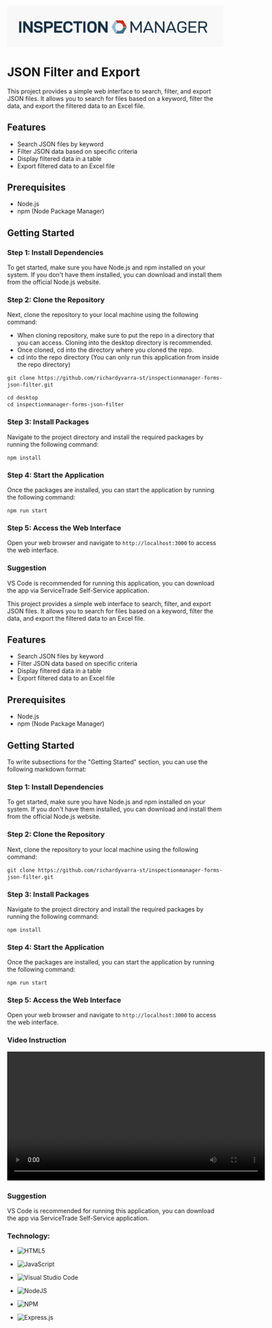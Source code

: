 ![IspecMan](public/IspecMan.png) 
# JSON Filter and Export
This project provides a simple web interface to search, filter, and export JSON files. It allows you to search for files based on a keyword, filter the data, and export the filtered data to an Excel file.


## Features

- Search JSON files by keyword
- Filter JSON data based on specific criteria
- Display filtered data in a table
- Export filtered data to an Excel file

## Prerequisites

- Node.js
- npm (Node Package Manager)

## Getting Started

### Step 1: Install Dependencies
To get started, make sure you have Node.js and npm installed on your system. If you don't have them installed, you can download and install them from the official Node.js website.

### Step 2: Clone the Repository
Next, clone the repository to your local machine using the following command:
- When cloning repository, make sure to put the repo in a directory that you can access. Cloning into the desktop directory is recommended.
- Once cloned, cd into the directory where you cloned the repo.
- cd into the repo directory (You can only run this application from inside the repo directory)
```
git clone https://github.com/richardyvarra-st/inspectionmanager-forms-json-filter.git
```
```
cd desktop
cd inspectionmanager-forms-json-filter
```

### Step 3: Install Packages
Navigate to the project directory and install the required packages by running the following command:

```
npm install
```

### Step 4: Start the Application
Once the packages are installed, you can start the application by running the following command:

```
npm run start
```

### Step 5: Access the Web Interface
Open your web browser and navigate to `http://localhost:3000` to access the web interface.

### Suggestion 
VS Code is recommended for running this application, you can download the app via ServiceTrade Self-Service application.

This project provides a simple web interface to search, filter, and export JSON files. It allows you to search for files based on a keyword, filter the data, and export the filtered data to an Excel file.

## Features

- Search JSON files by keyword
- Filter JSON data based on specific criteria
- Display filtered data in a table
- Export filtered data to an Excel file

## Prerequisites

- Node.js
- npm (Node Package Manager)

## Getting Started
To write subsections for the "Getting Started" section, you can use the following markdown format:

### Step 1: Install Dependencies
To get started, make sure you have Node.js and npm installed on your system. If you don't have them installed, you can download and install them from the official Node.js website.

### Step 2: Clone the Repository
Next, clone the repository to your local machine using the following command:

```
git clone https://github.com/richardyvarra-st/inspectionmanager-forms-json-filter.git
```

### Step 3: Install Packages
Navigate to the project directory and install the required packages by running the following command:

```
npm install
```

### Step 4: Start the Application
Once the packages are installed, you can start the application by running the following command:

```
npm run start
```

### Step 5: Access the Web Interface
Open your web browser and navigate to `http://localhost:3000` to access the web interface.


### Video Instruction
<video width="600" controls>
  <source src="install.mp4" type="video/mp4">

</video>

### Suggestion 
VS Code is recommended for running this application, you can download the app via ServiceTrade Self-Service application.

### Technology:
- ![HTML5](https://img.shields.io/badge/html5-%23E34F26.svg?style=for-the-badge&logo=html5&logoColor=white)

- ![JavaScript](https://img.shields.io/badge/javascript-%23323330.svg?style=for-the-badge&logo=javascript&logoColor=%23F7DF1E)

- ![Visual Studio Code](https://img.shields.io/badge/Visual%20Studio%20Code-0078d7.svg?style=for-the-badge&logo=visual-studio-code&logoColor=white)

- ![NodeJS](https://img.shields.io/badge/node.js-6DA55F?style=for-the-badge&logo=node.js&logoColor=white)

- ![NPM](https://img.shields.io/badge/NPM-%23CB3837.svg?style=for-the-badge&logo=npm&logoColor=white)

- ![Express.js](https://img.shields.io/badge/express.js-%23404d59.svg?style=for-the-badge&logo=express&logoColor=%2361DAFB)



